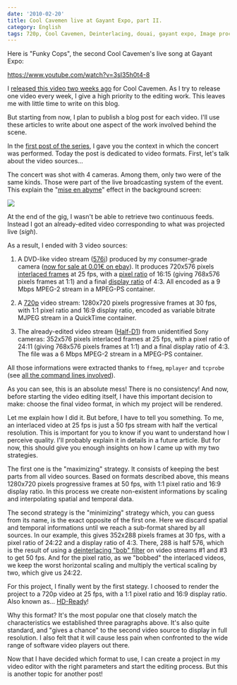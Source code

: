 ```yaml
---
date: '2010-02-20'
title: Cool Cavemen live at Gayant Expo, part II.
category: English
tags: 720p, Cool Cavemen, Deinterlacing, douai, gayant expo, Image processing, MPEG-2, Pixel aspect ratio, Video
---
```


Here is "Funky Cops", the second Cool Cavemen's live song at Gayant Expo:

https://www.youtube.com/watch?v=3sI35h0t4-8

I [released this video two weeks ago](https://coolcavemen.com/2010/video-funky-cops-live-gayant-expo/) for Cool Cavemen. As I try to release one video every week, I give a high priority to the editing work. This leaves me with little time to write on this blog.

But starting from now, I plan to publish a blog post for each video. I'll use these articles to write about one aspect of the work involved behind the scene.

In the [first post of the series]({filename}/2010/cool-cavemen-live-gayant-expo-first-video-released.md), I gave you the context in which the concert was performed. Today the post is dedicated to video formats. First, let's talk about the video sources...

The concert was shot with 4 cameras. Among them, only two were of the same kinds. Those were part of the live broadcasting system of the event. This explain the "[mise en abyme](https://en.wikipedia.org/wiki/Mise_en_abyme)" effect in the background screen:

![]({attach}funky-cops-mise-en-abyme.png)

At the end of the gig, I wasn't be able to retrieve two continuous feeds. Instead I got an already-edited video corresponding to what was projected live (*sigh*).

As a result, I ended with 3 video sources:

1. A DVD-like video stream ([576i](https://en.wikipedia.org/wiki/576i)) produced by my consumer-grade camera ([now for sale at 0.01€ on ebay](https://twitter.com/kdeldycke/status/9299604161)). It produces 720x576 pixels [interlaced frames](https://en.wikipedia.org/wiki/Interlace) at 25 fps, with a [pixel ratio](https://en.wikipedia.org/wiki/Pixel_aspect_ratio) of 16:15 (giving 768x576 pixels frames at 1:1) and a final [display ratio](https://en.wikipedia.org/wiki/Display_aspect_ratio) of 4:3. All encoded as a 9 Mbps MPEG-2 stream in a MPEG-PS container.

1. A [720p](https://en.wikipedia.org/wiki/720p) video stream: 1280x720 pixels progressive frames at 30 fps, with 1:1 pixel ratio and 16:9 display ratio, encoded as variable bitrate MJPEG stream in a QuickTime container.

1. The already-edited video stream ([Half-D1](https://www.videohelp.com/glossary?H#Half%20D1)) from unidentified Sony cameras: 352x576 pixels interlaced frames at 25 fps, with a pixel ratio of 24:11 (giving 768x576 pixels frames at 1:1) and a final display ratio of 4:3. The file was a 6 Mbps MPEG-2 stream in a MPEG-PS container.

All those informations were extracted thanks to `ffmeg`, `mplayer` and `tcprobe` (see [all the command lines involved]({filename}/2006/video-commands.md)).

As you can see, this is an absolute mess! There is no consistency! And now, before starting the video editing itself, I have this important decision to make: choose the final video format, in which my project will be rendered.

Let me explain how I did it. But before, I have to tell you something. To me, an interlaced video at 25 fps is just a 50 fps stream with half the vertical resolution. This is important for you to know if you want to understand how I perceive quality. I'll probably explain it in details in a future article. But for now, this should give you enough insights on how I came up with my two strategies.

The first one is the "maximizing" strategy. It consists of keeping the best parts from all video sources. Based on formats described above, this means 1280x720 pixels progressive frames at 50 fps, with 1:1 pixel ratio and 16:9 display ratio. In this process we create non-existent informations by scaling and interpolating spatial and temporal data.

The second strategy is the "minimizing" strategy which, you can guess from its name, is the exact opposite of the first one. Here we discard spatial and temporal informations until we reach a sub-format shared by all sources. In our example, this gives 352x288 pixels frames at 30 fps, with a pixel ratio of 24:22 and a display ratio of 4:3. There, 288 is half 576, which is the result of using a [deinterlacing "bob" filter](https://en.wikipedia.org/wiki/Deinterlacing#Field_Extension_Deinterlacing) on video streams #1 and #3 to get 50 fps. And for the pixel ratio, as we "bobbed" the interlaced videos, we keep the worst horizontal scaling and multiply the vertical scaling by two, which give us 24:22.

For this project, I finally went by the first stategy. I choosed to render the project to a 720p video at 25 fps, with a 1:1 pixel ratio and 16:9 display ratio. Also known as... [HD-Ready](https://en.wikipedia.org/wiki/Hd_ready)!

Why this format? It's the most popular one that closely match the characteristics we established three paragraphs above. It's also quite standard, and "gives a chance" to the second video source to display in full resolution. I also felt that it will cause less pain when confronted to the wide range of software video players out there.

Now that I have decided which format to use, I can create a project in my video editor with the right parameters and start the editing process. But this is another topic for another post!
